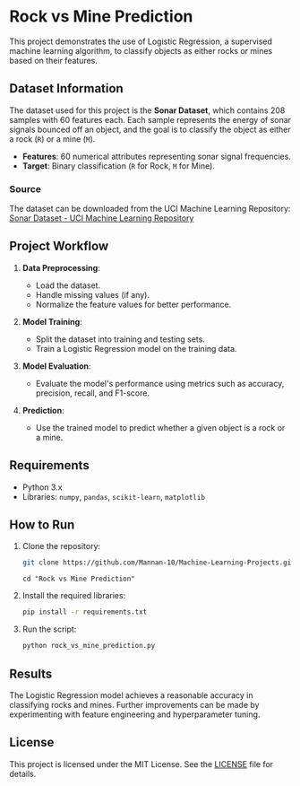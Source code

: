 # Rock vs Mine Prediction

This project demonstrates the use of Logistic Regression, a supervised machine learning algorithm, to classify objects as either rocks or mines based on their features.

## Dataset Information

The dataset used for this project is the **Sonar Dataset**, which contains 208 samples with 60 features each. Each sample represents the energy of sonar signals bounced off an object, and the goal is to classify the object as either a rock (`R`) or a mine (`M`).

- **Features**: 60 numerical attributes representing sonar signal frequencies.
- **Target**: Binary classification (`R` for Rock, `M` for Mine).

### Source

The dataset can be downloaded from the UCI Machine Learning Repository:  
[Sonar Dataset - UCI Machine Learning Repository](https://archive.ics.uci.edu/ml/datasets/connectionist+bench+(sonar,+mines+vs.+rocks))

## Project Workflow

1. **Data Preprocessing**:
    - Load the dataset.
    - Handle missing values (if any).
    - Normalize the feature values for better performance.

2. **Model Training**:
    - Split the dataset into training and testing sets.
    - Train a Logistic Regression model on the training data.

3. **Model Evaluation**:
    - Evaluate the model's performance using metrics such as accuracy, precision, recall, and F1-score.

4. **Prediction**:
    - Use the trained model to predict whether a given object is a rock or a mine.

## Requirements

- Python 3.x
- Libraries: `numpy`, `pandas`, `scikit-learn`, `matplotlib`

## How to Run

1. Clone the repository:
    ```bash
    git clone https://github.com/Mannan-10/Machine-Learning-Projects.git
    ```
    ```
    cd "Rock vs Mine Prediction"
    ```

2. Install the required libraries:
    ```bash
    pip install -r requirements.txt
    ```

3. Run the script:
    ```bash
    python rock_vs_mine_prediction.py
    ```

## Results

The Logistic Regression model achieves a reasonable accuracy in classifying rocks and mines. Further improvements can be made by experimenting with feature engineering and hyperparameter tuning.

## License

This project is licensed under the MIT License. See the [LICENSE](LICENSE) file for details.
